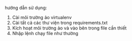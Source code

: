 hướng dẫn sử dụng:

1. Cài môi trường ảo virtualenv
2. Cài tất cả các thư viện trong requirements.txt
3. Kích hoạt môi trường ảo và vào bên trong file cần thiết
4. Nhập lệnh chạy file như thường
